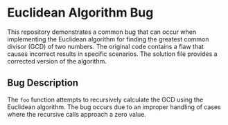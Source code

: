 # Euclidean Algorithm Bug

This repository demonstrates a common bug that can occur when implementing the Euclidean algorithm for finding the greatest common divisor (GCD) of two numbers. The original code contains a flaw that causes incorrect results in specific scenarios. The solution file provides a corrected version of the algorithm.

## Bug Description

The `foo` function attempts to recursively calculate the GCD using the Euclidean algorithm.  The bug occurs due to an improper handling of cases where the recursive calls approach a zero value.